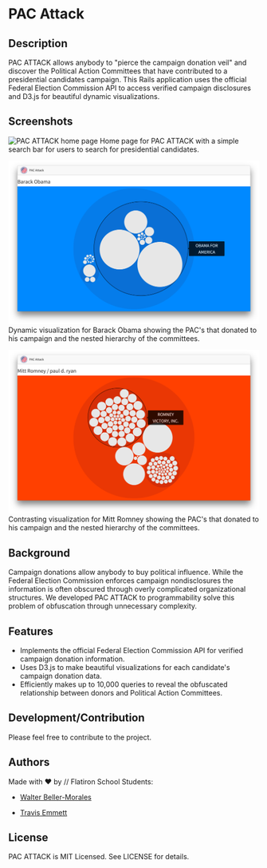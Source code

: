 # PAC Attack

## Description

PAC ATTACK allows anybody to "pierce the campaign donation veil" and discover the Political Action Committees that have contributed to a presidential candidates campaign. This Rails application uses the official Federal Election Commission API to access verified campaign disclosures and D3.js for beautiful dynamic visualizations. 

## Screenshots

![PAC ATTACK home page](screenshots/pac_attack_homepage.png "Home page for PAC ATTACK with a simple search bar for users to search for presidential candidates.")
Home page for PAC ATTACK with a simple search bar for users to search for presidential candidates.

![PAC ATTACK Obama page](screenshots/pac_attack_obama_visualization.png "Dynamic visualization for Barack Obama showing the PAC's that donated to his campaign and the nested hierarchy of the committees.")
Dynamic visualization for Barack Obama showing the PAC's that donated to his campaign and the nested hierarchy of the committees.

![PAC ATTACK Romney page](screenshots/pac_attack_romney_visualization.png "Contrasting visualization for Mitt Romney showing the PAC's that donated to his campaign and the nested hierarchy of the committees.")
Contrasting visualization for Mitt Romney showing the PAC's that donated to his campaign and the nested hierarchy of the committees.

## Background

Campaign donations allow anybody to buy political influence. While the Federal Election Commission enforces campaign nondisclosures the information is often obscured through overly complicated organizational structures. We developed PAC ATTACK to programmability solve this problem of obfuscation through unnecessary complexity.

## Features

+ Implements the official Federal Election Commission API for verified campaign donation information.
+ Uses D3.js to make beautiful visualizations for each candidate's campaign donation data.
+ Efficiently makes up to 10,000 queries to reveal the obfuscated relationship between donors and Political Action Committees. 

## Development/Contribution

Please feel free to contribute to the project. 

## Authors

Made with &hearts; by // Flatiron School Students:

- [Walter Beller-Morales](https://github.com/walterbm)

- [Travis Emmett](https://github.com/travisje)

## License

PAC ATTACK is MIT Licensed. See LICENSE for details.
